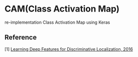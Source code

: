 # CAM(Class Activation Map)
re-implementation Class Activation Map using Keras

## Reference
[1] [Learning Deep Features for Discriminative Localization, 2016](https://www.cv-foundation.org/openaccess/content_cvpr_2016/papers/Zhou_Learning_Deep_Features_CVPR_2016_paper.pdf) <br/>
<!-- [5] []() <br/> -->